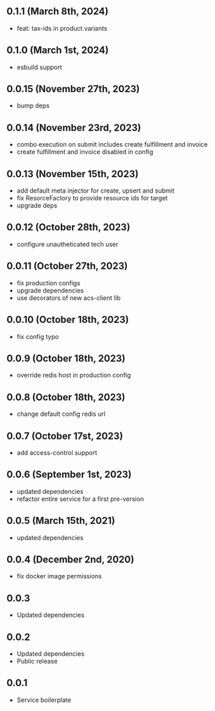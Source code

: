 ## 0.1.1 (March 8th, 2024)

- feat: tax-ids in product.variants

## 0.1.0 (March 1st, 2024)

- esbuild support

## 0.0.15 (November 27th, 2023)

- bump deps

## 0.0.14 (November 23rd, 2023)

- combo execution on submit includes create fulfillment and invoice
- create fulfillment and invoice disabled in config

## 0.0.13 (November 15th, 2023)

- add default meta injector for create, upsert and submit
- fix ResorceFactory to provide resource ids for target
- upgrade deps

## 0.0.12 (October 28th, 2023)

- configure unautheticated tech user

## 0.0.11 (October 27th, 2023)

- fix production configs
- upgrade dependencies
- use decorators of new acs-client lib

## 0.0.10 (October 18th, 2023)

- fix config typo

## 0.0.9 (October 18th, 2023)

- override redis host in production config

## 0.0.8 (October 18th, 2023)

- change default config redis url

## 0.0.7 (October 17st, 2023)

- add access-control support

## 0.0.6 (September 1st, 2023)

- updated dependencies
- refactor entire service for a first pre-version

## 0.0.5 (March 15th, 2021)

- updated dependencies

## 0.0.4 (December 2nd, 2020)

- fix docker image permissions

## 0.0.3

- Updated dependencies

## 0.0.2

- Updated dependencies
- Public release

## 0.0.1

- Service boilerplate
